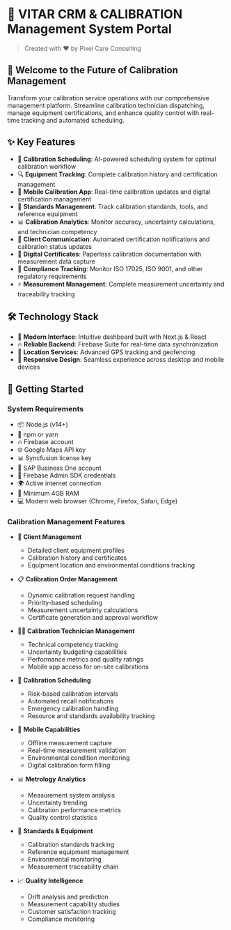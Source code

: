 # 🚀 VITAR CRM & CALIBRATION Management System Portal

> Created with ❤️ by Pixel Care Consulting

## 🌟 Welcome to the Future of Calibration Management
Transform your calibration service operations with our comprehensive management platform. Streamline calibration technician dispatching, manage equipment certifications, and enhance quality control with real-time tracking and automated scheduling.

## ✨ Key Features
- 📅 **Calibration Scheduling**: AI-powered scheduling system for optimal calibration workflow
- 🔍 **Equipment Tracking**: Complete calibration history and certification management
- 📱 **Mobile Calibration App**: Real-time calibration updates and digital certification management
- 🔧 **Standards Management**: Track calibration standards, tools, and reference equipment
- 📊 **Calibration Analytics**: Monitor accuracy, uncertainty calculations, and technician competency
- 💬 **Client Communication**: Automated certification notifications and calibration status updates
- 📝 **Digital Certificates**: Paperless calibration documentation with measurement data capture
- 🎯 **Compliance Tracking**: Monitor ISO 17025, ISO 9001, and other regulatory requirements
- ⚡ **Measurement Management**: Complete measurement uncertainty and traceability tracking

## 🛠️ Technology Stack
- 🎨 **Modern Interface**: Intuitive dashboard built with Next.js & React
- 🔥 **Reliable Backend**: Firebase Suite for real-time data synchronization
- 📍 **Location Services**: Advanced GPS tracking and geofencing
- 💅 **Responsive Design**: Seamless experience across desktop and mobile devices

## 🚀 Getting Started
### System Requirements
- 📦 Node.js (v14+)
- 🔧 npm or yarn
- 🔥 Firebase account
- 🌐 Google Maps API key
- 📊 Syncfusion license key
- 💼 SAP Business One account
- 🔑 Firebase Admin SDK credentials
- 🌍 Active internet connection
- 💾 Minimum 4GB RAM
- 💻 Modern web browser (Chrome, Firefox, Safari, Edge)

### Calibration Management Features
- 👥 **Client Management**
  - Detailed client equipment profiles
  - Calibration history and certificates
  - Equipment location and environmental conditions tracking

- 📋 **Calibration Order Management**
  - Dynamic calibration request handling
  - Priority-based scheduling
  - Measurement uncertainty calculations
  - Certificate generation and approval workflow

- 👨‍🔬 **Calibration Technician Management**
  - Technical competency tracking
  - Uncertainty budgeting capabilities
  - Performance metrics and quality ratings
  - Mobile app access for on-site calibrations

- 📅 **Calibration Scheduling**
  - Risk-based calibration intervals
  - Automated recall notifications
  - Emergency calibration handling
  - Resource and standards availability tracking

- 📱 **Mobile Capabilities**
  - Offline measurement capture
  - Real-time measurement validation
  - Environmental condition monitoring
  - Digital calibration form filling

- 📊 **Metrology Analytics**
  - Measurement system analysis
  - Uncertainty trending
  - Calibration performance metrics
  - Quality control statistics

- 🔧 **Standards & Equipment**
  - Calibration standards tracking
  - Reference equipment management
  - Environmental monitoring
  - Measurement traceability chain

- 📈 **Quality Intelligence**
  - Drift analysis and prediction
  - Measurement capability studies
  - Customer satisfaction tracking
  - Compliance monitoring
